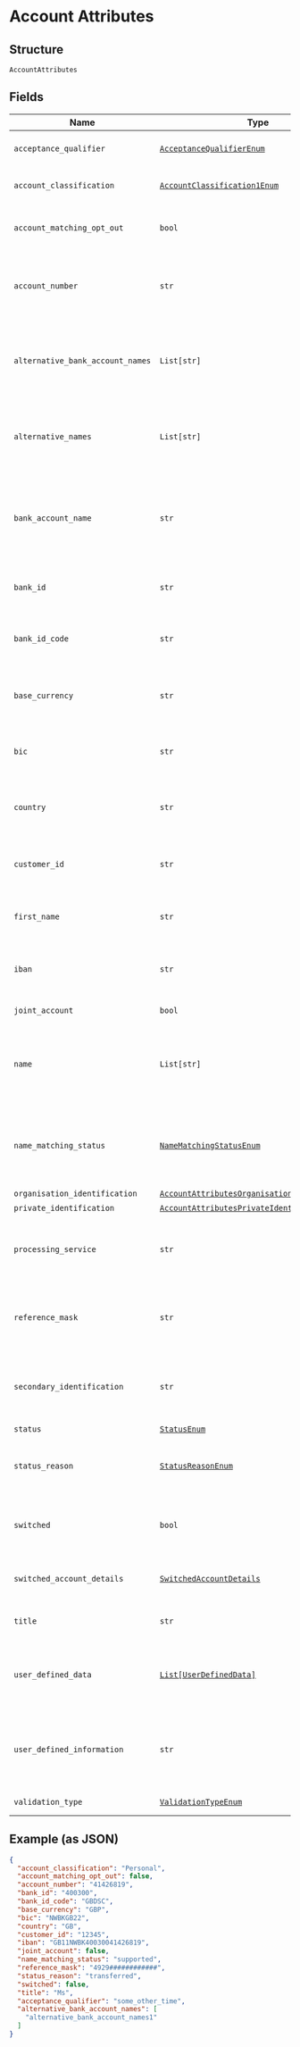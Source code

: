 
# Account Attributes

## Structure

`AccountAttributes`

## Fields

| Name | Type | Tags | Description |
|  --- | --- | --- | --- |
| `acceptance_qualifier` | [`AcceptanceQualifierEnum`](../../doc/models/acceptance-qualifier-enum.md) | Optional | All accepted payments will receive the matching qualifier code |
| `account_classification` | [`AccountClassification1Enum`](../../doc/models/account-classification-1-enum.md) | Optional | Is the account business or personal?<br>**Default**: `'Personal'` |
| `account_matching_opt_out` | `bool` | Optional | - deprecated - Is the account opted out of account matching, e.g. CoP?<br>**Default**: `False` |
| `account_number` | `str` | Optional | Account number of the account. A unique number will automatically be generated if not provided.<br>**Constraints**: *Pattern*: `^[A-Z0-9]{0,64}$` |
| `alternative_bank_account_names` | `List[str]` | Optional | - deprecated - Alternative account names. Used for Confirmation of Payee matching.<br>**Constraints**: *Maximum Items*: `3`, *Minimum Length*: `1`, *Maximum Length*: `140` |
| `alternative_names` | `List[str]` | Optional | Alternative names. Used for Confirmation of Payee matching.<br>**Constraints**: *Maximum Items*: `3`, *Minimum Length*: `1`, *Maximum Length*: `140` |
| `bank_account_name` | `str` | Optional | - deprecated - Primary account name. Used for Confirmation of Payee matching. Required if confirmation_of_payee_enabled is true for the organisation.<br>**Constraints**: *Minimum Length*: `1`, *Maximum Length*: `140` |
| `bank_id` | `str` | Optional | Local country bank identifier. In the UK this is the sort code.<br>**Constraints**: *Pattern*: `^[A-Z0-9]{0,16}$` |
| `bank_id_code` | `str` | Optional | ISO 20022 code used to identify the type of bank ID being used<br>**Constraints**: *Pattern*: `^[A-Z]{0,16}$` |
| `base_currency` | `str` | Optional | ISO 4217 code used to identify the base currency of the account<br>**Constraints**: *Pattern*: `^[A-Z]{3}$` |
| `bic` | `str` | Optional | SWIFT BIC in either 8 or 11 character format<br>**Constraints**: *Pattern*: `^([A-Z]{6}[A-Z0-9]{2}\|[A-Z]{6}[A-Z0-9]{5})$` |
| `country` | `str` | Required | ISO 3166-1 code used to identify the domicile of the account<br>**Constraints**: *Pattern*: `^[A-Z]{2}$` |
| `customer_id` | `str` | Optional | A free-format reference that can be used to link this account to an external system<br>**Constraints**: *Pattern*: `^[a-zA-Z0-9-$@., ]{0,256}$` |
| `first_name` | `str` | Optional | - deprecated - Customer first name.<br>**Constraints**: *Minimum Length*: `1`, *Maximum Length*: `40` |
| `iban` | `str` | Optional | IBAN of the account. Will be calculated from other fields if not supplied.<br>**Constraints**: *Pattern*: `^[A-Z]{2}[0-9]{2}[A-Z0-9]{0,64}$` |
| `joint_account` | `bool` | Optional | Is the account joint?<br>**Default**: `False` |
| `name` | `List[str]` | Optional | Account holder names (for example title, first name, last name). Used for Confirmation of Payee matching.<br>**Constraints**: *Maximum Items*: `4`, *Minimum Length*: `1`, *Maximum Length*: `140` |
| `name_matching_status` | [`NameMatchingStatusEnum`](../../doc/models/name-matching-status-enum.md) | Optional | Describes the status of the account for name matching via CoP. The value determines the code with which Form3 responds to matched CoP requests to this account.<br>**Default**: `'supported'` |
| `organisation_identification` | [`AccountAttributesOrganisationIdentification`](../../doc/models/account-attributes-organisation-identification.md) | Optional | - |
| `private_identification` | [`AccountAttributesPrivateIdentification`](../../doc/models/account-attributes-private-identification.md) | Optional | - |
| `processing_service` | `str` | Optional | - deprecated - Accounting system or service. It will be added to each payment received to an account.<br>**Constraints**: *Maximum Length*: `35` |
| `reference_mask` | `str` | Optional | When set will apply a validation mask on the payment reference to each payment received to an account.<br>**Constraints**: *Maximum Length*: `35` |
| `secondary_identification` | `str` | Optional | Secondary identification, e.g. building society roll number. Used for Confirmation of Payee.<br>**Constraints**: *Minimum Length*: `1`, *Maximum Length*: `140` |
| `status` | [`StatusEnum`](../../doc/models/status-enum.md) | Optional | Current status of the account |
| `status_reason` | [`StatusReasonEnum`](../../doc/models/status-reason-enum.md) | Optional | Used to determine appropriate scheme or internal payment reject code. Account status field must be set to closed to use this functionality. |
| `switched` | `bool` | Optional | - deprecated - Indicates whether the account has been switched using the Current Account Switch Service.<br>**Default**: `False` |
| `switched_account_details` | [`SwitchedAccountDetails`](../../doc/models/switched-account-details.md) | Optional | Alternate Account details to use in case the account has been switched away from this organisation. |
| `title` | `str` | Optional | - deprecated - Customer title.<br>**Constraints**: *Minimum Length*: `1`, *Maximum Length*: `40` |
| `user_defined_data` | [`List[UserDefinedData]`](../../doc/models/user-defined-data.md) | Optional | All purpose list of key-value pairs to store specific data for the associated account. It will be added to each payment received to an account.<br>**Constraints**: *Maximum Items*: `5` |
| `user_defined_information` | `str` | Optional | - deprecated - All purpose field to store specific data for the associated account. It will be added to each payment received to an account.<br>**Constraints**: *Maximum Length*: `35` |
| `validation_type` | [`ValidationTypeEnum`](../../doc/models/validation-type-enum.md) | Optional | optional validation to apply to the account |

## Example (as JSON)

```json
{
  "account_classification": "Personal",
  "account_matching_opt_out": false,
  "account_number": "41426819",
  "bank_id": "400300",
  "bank_id_code": "GBDSC",
  "base_currency": "GBP",
  "bic": "NWBKGB22",
  "country": "GB",
  "customer_id": "12345",
  "iban": "GB11NWBK40030041426819",
  "joint_account": false,
  "name_matching_status": "supported",
  "reference_mask": "4929############",
  "status_reason": "transferred",
  "switched": false,
  "title": "Ms",
  "acceptance_qualifier": "some_other_time",
  "alternative_bank_account_names": [
    "alternative_bank_account_names1"
  ]
}
```

